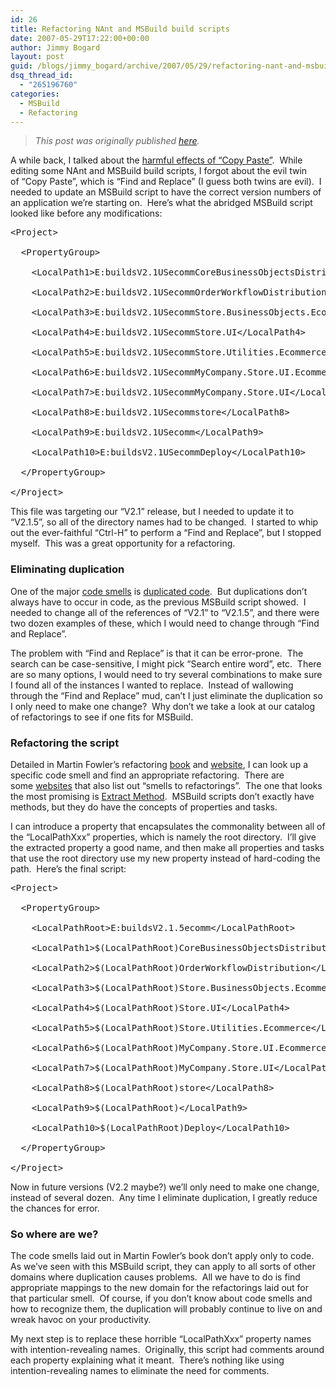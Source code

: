 ```yaml
---
id: 26
title: Refactoring NAnt and MSBuild build scripts
date: 2007-05-29T17:22:00+00:00
author: Jimmy Bogard
layout: post
guid: /blogs/jimmy_bogard/archive/2007/05/29/refactoring-nant-and-msbuild-build-scripts.aspx
dsq_thread_id:
  - "265196760"
categories:
  - MSBuild
  - Refactoring
---
```

> _This post was originally published [here](http://grabbagoft.blogspot.com/2007/06/refactoring-nant-and-msbuild-build.html)._

A while back, I talked about the [harmful effects of &#8220;Copy Paste&#8221;](http://developer.us.dell.com/blog/jimmyb/archive/2007/04/16/256.aspx).&nbsp; While editing some NAnt and MSBuild&nbsp;build scripts, I forgot about the evil twin of&nbsp;&#8220;Copy Paste&#8221;, which is &#8220;Find and Replace&#8221; (I guess both twins are evil).&nbsp; I needed to update an MSBuild script to have the correct version numbers of an application we&#8217;re starting on.&nbsp; Here&#8217;s what the abridged MSBuild script looked&nbsp;like before any modifications:

<div class="CodeFormatContainer">
  <pre>&lt;Project&gt;<br />
&nbsp;&nbsp;&lt;PropertyGroup&gt;<br />
&nbsp;&nbsp;&nbsp;&nbsp;&lt;LocalPath1&gt;E:buildsV2.1USecommCoreBusinessObjectsDistribution&lt;/LocalPath1&gt;<br />
&nbsp;&nbsp;&nbsp;&nbsp;&lt;LocalPath2&gt;E:buildsV2.1USecommOrderWorkflowDistribution&lt;/LocalPath2&gt;<br />
&nbsp;&nbsp;&nbsp;&nbsp;&lt;LocalPath3&gt;E:buildsV2.1USecommStore.BusinessObjects.Ecommerce&lt;/LocalPath3&gt;<br />
&nbsp;&nbsp;&nbsp;&nbsp;&lt;LocalPath4&gt;E:buildsV2.1USecommStore.UI&lt;/LocalPath4&gt;<br />
&nbsp;&nbsp;&nbsp;&nbsp;&lt;LocalPath5&gt;E:buildsV2.1USecommStore.Utilities.Ecommerce&lt;/LocalPath5&gt;<br />
&nbsp;&nbsp;&nbsp;&nbsp;&lt;LocalPath6&gt;E:buildsV2.1USecommMyCompany.Store.UI.Ecommerce&lt;/LocalPath6&gt;<br />
&nbsp;&nbsp;&nbsp;&nbsp;&lt;LocalPath7&gt;E:buildsV2.1USecommMyCompany.Store.UI&lt;/LocalPath7&gt;<br />
&nbsp;&nbsp;&nbsp;&nbsp;&lt;LocalPath8&gt;E:buildsV2.1USecommstore&lt;/LocalPath8&gt;<br />
&nbsp;&nbsp;&nbsp;&nbsp;&lt;LocalPath9&gt;E:buildsV2.1USecomm&lt;/LocalPath9&gt;<br />
&nbsp;&nbsp;&nbsp;&nbsp;&lt;LocalPath10&gt;E:buildsV2.1USecommDeploy&lt;/LocalPath10&gt;<br />
&nbsp;&nbsp;&lt;/PropertyGroup&gt;<br />
&lt;/Project&gt;</pre>
</div>

This file was targeting our &#8220;V2.1&#8221; release, but I needed to update it to &#8220;V2.1.5&#8221;,&nbsp;so all of the directory names had to be changed.&nbsp; I started to whip out the ever-faithful &#8220;Ctrl-H&#8221; to perform a &#8220;Find and Replace&#8221;, but I stopped myself.&nbsp; This was a great opportunity for a refactoring.

### Eliminating duplication

One of the major [code smells](http://c2.com/xp/CodeSmell.html) is [duplicated code](http://c2.com/cgi/wiki?DuplicatedCode).&nbsp; But duplications don&#8217;t always have to occur in code, as the previous MSBuild script showed.&nbsp; I needed to change all of the references of &#8220;V2.1&#8221; to &#8220;V2.1.5&#8221;, and there were two dozen examples of these, which I would need to change through &#8220;Find and Replace&#8221;.

The problem with &#8220;Find and Replace&#8221; is that it can be error-prone.&nbsp; The search can be case-sensitive, I might pick &#8220;Search entire word&#8221;, etc.&nbsp; There are so many options, I would need to try several combinations&nbsp;to make sure I found all of the instances I wanted to replace.&nbsp; Instead of wallowing through the &#8220;Find and Replace&#8221; mud, can&#8217;t I just eliminate the duplication so I only need to make one change?&nbsp; Why don&#8217;t we take a look at our catalog of refactorings to see if one fits for MSBuild.

### Refactoring the script

Detailed in Martin Fowler&#8217;s refactoring [book](http://www.amazon.com/Refactoring-Improving-Design-Existing-Code/dp/0201485672) and [website](http://www.refactoring.com/), I can look up a specific code smell and find an appropriate refactoring.&nbsp; There are some&nbsp;[websites](http://wiki.java.net/bin/view/People/SmellsToRefactorings) that also&nbsp;list out &#8220;smells to refactorings&#8221;.&nbsp; The one that looks the most promising is [Extract Method](http://wiki.java.net/bin/view/People/SmellsToRefactorings).&nbsp; MSBuild scripts don&#8217;t exactly have methods, but they do have the concepts of properties and tasks.

I can introduce a property that encapsulates the commonality between all of the &#8220;LocalPathXxx&#8221; properties, which is namely the root directory.&nbsp; I&#8217;ll give the extracted property a good name, and then make all properties and tasks that use the root directory use my new property instead of hard-coding the path.&nbsp; Here&#8217;s the final script:

<div class="CodeFormatContainer">
  <pre>&lt;Project&gt;<br />
&nbsp;&nbsp;&lt;PropertyGroup&gt;<br />
&nbsp;&nbsp;&nbsp;&nbsp;&lt;LocalPathRoot&gt;E:buildsV2.1.5ecomm&lt;/LocalPathRoot&gt;<br />
&nbsp;&nbsp;&nbsp;&nbsp;&lt;LocalPath1&gt;$(LocalPathRoot)CoreBusinessObjectsDistribution&lt;/LocalPath1&gt;<br />
&nbsp;&nbsp;&nbsp;&nbsp;&lt;LocalPath2&gt;$(LocalPathRoot)OrderWorkflowDistribution&lt;/LocalPath2&gt;<br />
&nbsp;&nbsp;&nbsp;&nbsp;&lt;LocalPath3&gt;$(LocalPathRoot)Store.BusinessObjects.Ecommerce&lt;/LocalPath3&gt;<br />
&nbsp;&nbsp;&nbsp;&nbsp;&lt;LocalPath4&gt;$(LocalPathRoot)Store.UI&lt;/LocalPath4&gt;<br />
&nbsp;&nbsp;&nbsp;&nbsp;&lt;LocalPath5&gt;$(LocalPathRoot)Store.Utilities.Ecommerce&lt;/LocalPath5&gt;<br />
&nbsp;&nbsp;&nbsp;&nbsp;&lt;LocalPath6&gt;$(LocalPathRoot)MyCompany.Store.UI.Ecommerce&lt;/LocalPath6&gt;<br />
&nbsp;&nbsp;&nbsp;&nbsp;&lt;LocalPath7&gt;$(LocalPathRoot)MyCompany.Store.UI&lt;/LocalPath7&gt;<br />
&nbsp;&nbsp;&nbsp;&nbsp;&lt;LocalPath8&gt;$(LocalPathRoot)store&lt;/LocalPath8&gt;<br />
&nbsp;&nbsp;&nbsp;&nbsp;&lt;LocalPath9&gt;$(LocalPathRoot)&lt;/LocalPath9&gt;<br />
&nbsp;&nbsp;&nbsp;&nbsp;&lt;LocalPath10&gt;$(LocalPathRoot)Deploy&lt;/LocalPath10&gt;<br />
&nbsp;&nbsp;&lt;/PropertyGroup&gt;<br />
&lt;/Project&gt;</pre>
</div>

Now in future versions (V2.2 maybe?) we&#8217;ll only need to make one change, instead of several dozen.&nbsp; Any time I eliminate duplication,&nbsp;I&nbsp;greatly reduce the chances for error.

### So where are we?

The code smells laid out in Martin Fowler&#8217;s book don&#8217;t apply only to code.&nbsp; As we&#8217;ve seen with this MSBuild script, they can apply to all sorts of other domains where duplication causes problems.&nbsp; All we have to do is find appropriate mappings to the new domain&nbsp;for the refactorings laid out for that particular smell.&nbsp; Of course, if you don&#8217;t know about code smells and how to recognize them, the duplication will probably continue to live on and wreak havoc on your productivity.

My next step is to replace these horrible &#8220;LocalPathXxx&#8221; property names with intention-revealing names.&nbsp; Originally, this script had comments around each property explaining what it meant.&nbsp; There&#8217;s nothing like using intention-revealing names to eliminate the need for comments.